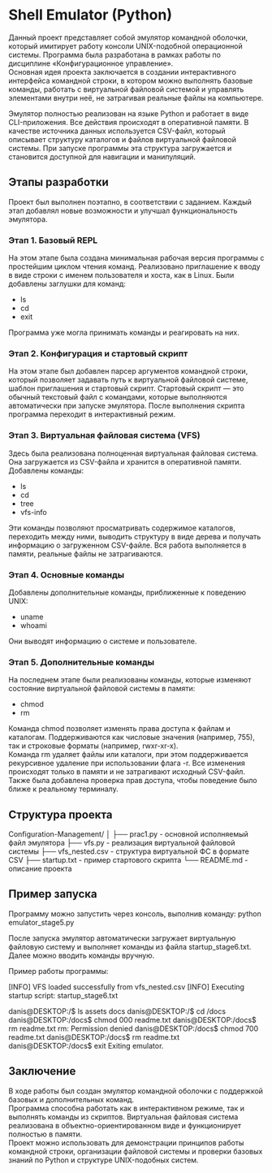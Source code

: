 # Shell Emulator (Python)

Данный проект представляет собой эмулятор командной оболочки, который имитирует работу консоли UNIX-подобной операционной системы. Программа была разработана в рамках работы по дисциплине «Конфигурационное управление».  
Основная идея проекта заключается в создании интерактивного интерфейса командной строки, в котором можно выполнять базовые команды, работать с виртуальной файловой системой и управлять элементами внутри неё, не затрагивая реальные файлы на компьютере.

Эмулятор полностью реализован на языке Python и работает в виде CLI-приложения. Все действия происходят в оперативной памяти. В качестве источника данных используется CSV-файл, который описывает структуру каталогов и файлов виртуальной файловой системы. При запуске программы эта структура загружается и становится доступной для навигации и манипуляций.

## Этапы разработки

Проект был выполнен поэтапно, в соответствии с заданием. Каждый этап добавлял новые возможности и улучшал функциональность эмулятора.

### Этап 1. Базовый REPL

На этом этапе была создана минимальная рабочая версия программы с простейшим циклом чтения команд. Реализовано приглашение к вводу в виде строки с именем пользователя и хоста, как в Linux. Были добавлены заглушки для команд:
- ls  
- cd  
- exit  

Программа уже могла принимать команды и реагировать на них.

### Этап 2. Конфигурация и стартовый скрипт

На этом этапе был добавлен парсер аргументов командной строки, который позволяет задавать путь к виртуальной файловой системе, шаблон приглашения и стартовый скрипт. Стартовый скрипт — это обычный текстовый файл с командами, которые выполняются автоматически при запуске эмулятора. После выполнения скрипта программа переходит в интерактивный режим.

### Этап 3. Виртуальная файловая система (VFS)

Здесь была реализована полноценная виртуальная файловая система. Она загружается из CSV-файла и хранится в оперативной памяти.  
Добавлены команды:
- ls  
- cd  
- tree  
- vfs-info  

Эти команды позволяют просматривать содержимое каталогов, переходить между ними, выводить структуру в виде дерева и получать информацию о загруженном CSV-файле. Вся работа выполняется в памяти, реальные файлы не затрагиваются.

### Этап 4. Основные команды

Добавлены дополнительные команды, приближенные к поведению UNIX:
- uname  
- whoami  

Они выводят информацию о системе и пользователе.

### Этап 5. Дополнительные команды

На последнем этапе были реализованы команды, которые изменяют состояние виртуальной файловой системы в памяти:
- chmod  
- rm  

Команда chmod позволяет изменять права доступа к файлам и каталогам. Поддерживаются как числовые значения (например, 755), так и строковые форматы (например, rwxr-xr-x).  
Команда rm удаляет файлы или каталоги, при этом поддерживается рекурсивное удаление при использовании флага -r. Все изменения происходят только в памяти и не затрагивают исходный CSV-файл.  
Также была добавлена проверка прав доступа, чтобы поведение было ближе к реальному терминалу.

## Структура проекта

Configuration-Management/
│
├── prac1.py - основной исполняемый файл эмулятора
├── vfs.py - реализация виртуальной файловой системы
├── vfs_nested.csv - структура виртуальной ФС в формате CSV
├── startup.txt - пример стартового скрипта
└── README.md - описание проекта


## Пример запуска

Программу можно запустить через консоль, выполнив команду:
python emulator_stage5.py


После запуска эмулятор автоматически загружает виртуальную файловую систему и выполняет команды из файла startup_stage6.txt.  
Далее можно вводить команды вручную.

Пример работы программы:

[INFO] VFS loaded successfully from vfs_nested.csv
[INFO] Executing startup script: startup_stage6.txt

danis@DESKTOP:/$ ls
assets docs
danis@DESKTOP:/$ cd /docs
danis@DESKTOP:/docs$ chmod 000 readme.txt
danis@DESKTOP:/docs$ rm readme.txt
rm: Permission denied
danis@DESKTOP:/docs$ chmod 700 readme.txt
danis@DESKTOP:/docs$ rm readme.txt
danis@DESKTOP:/docs$ exit
Exiting emulator.


## Заключение

В ходе работы был создан эмулятор командной оболочки с поддержкой базовых и дополнительных команд.  
Программа способна работать как в интерактивном режиме, так и выполнять команды из скриптов. Виртуальная файловая система реализована в объектно-ориентированном виде и функционирует полностью в памяти.  
Проект можно использовать для демонстрации принципов работы командной строки, организации файловой системы и проверки базовых знаний по Python и структуре UNIX-подобных систем.

